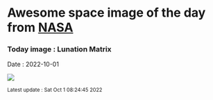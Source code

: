 
# Awesome space image of the day from [NASA](https://api.nasa.gov/)

### Today image : Lunation Matrix

Date : 2022-10-01


![](https://apod.nasa.gov/apod/image/2210/Lu20220729-0826_1050.jpg)

<small>Latest update : Sat Oct  1 08:24:45 2022</small>


